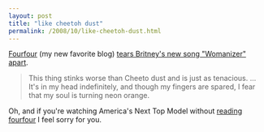```yaml
---
layout: post
title: "like cheetoh dust"
permalink: /2008/10/like-cheetoh-dust.html
---
```


[Fourfour](http://fourfour.typepad.com/) (my new favorite blog) [tears Britney's new song "Womanizer" apart](http://fourfour.typepad.com/fourfour/2008/10/a-user-and-a-lo.html).

> This thing stinks worse than Cheeto dust and is just as tenacious. ... It's in my head indefinitely, and though my fingers are spared, I fear that my soul is turning neon orange.

Oh, and if you're watching America's Next Top Model without [reading fourfour](http://fourfour.typepad.com/fourfour/2008/10/clark-barred.html) I feel sorry for you.